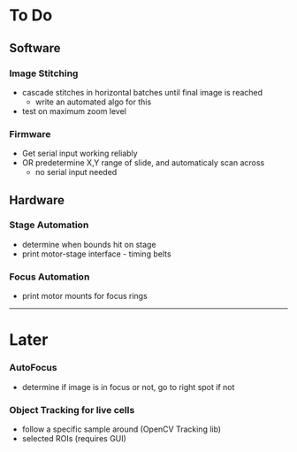 # To Do

## Software 
### Image Stitching
- cascade stitches in horizontal batches until final image is reached
    - write an automated algo for this
- test on maximum zoom level

### Firmware
- Get serial input working reliably
- OR predetermine X,Y range of slide, and automaticaly scan across 
    - no serial input needed

## Hardware
### Stage Automation
- determine when bounds hit on stage
- print motor-stage interface - timing belts

### Focus Automation
- print motor mounts for focus rings
 
---
# Later 

### AutoFocus
- determine if image is in focus or not, go to right spot if not

### Object Tracking for live cells
- follow a specific sample around (OpenCV Tracking lib)
- selected ROIs (requires GUI)
